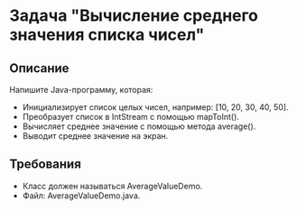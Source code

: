 # Задача "Вычисление среднего значения списка чисел"

## Описание

Напишите Java-программу, которая:

- Инициализирует список целых чисел, например: [10, 20, 30, 40, 50].
- Преобразует список в IntStream с помощью mapToInt().
- Вычисляет среднее значение с помощью метода average().
- Выводит среднее значение на экран.

## Требования

- Класс должен называться AverageValueDemo.
- Файл: AverageValueDemo.java.
